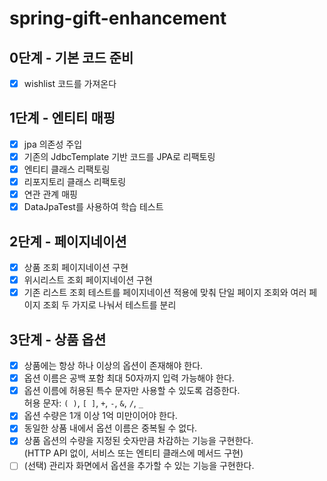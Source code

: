 # spring-gift-enhancement

## 0단계 - 기본 코드 준비
- [x] wishlist 코드를 가져온다

## 1단계 - 엔티티 매핑
- [x] jpa 의존성 주입
- [x] 기존의 JdbcTemplate 기반 코드를 JPA로 리팩토링
- [x] 엔티티 클래스 리팩토링
- [x] 리포지토리 클래스 리팩토링
- [x] 연관 관계 매핑
- [x] DataJpaTest를 사용하여 학습 테스트

## 2단계 - 페이지네이션
- [x] 상품 조회 페이지네이션 구현
- [x] 위시리스트 조회 페이지네이션 구현
- [x] 기존 리스트 조회 테스트를 페이지네이션 적용에 맞춰 단일 페이지 조회와 여러 페이지 조회 두 가지로 나눠서 테스트를 분리

## 3단계 - 상품 옵션
- [x] 상품에는 항상 하나 이상의 옵션이 존재해야 한다.
- [x] 옵션 이름은 공백 포함 최대 50자까지 입력 가능해야 한다.
- [x] 옵션 이름에 허용된 특수 문자만 사용할 수 있도록 검증한다.  
  허용 문자: `( )`, `[ ]`, `+`, `-`, `&`, `/`, `_`
- [x] 옵션 수량은 1개 이상 1억 미만이어야 한다.
- [x] 동일한 상품 내에서 옵션 이름은 중복될 수 없다.
- [x] 상품 옵션의 수량을 지정된 숫자만큼 차감하는 기능을 구현한다.  
  (HTTP API 없이, 서비스 또는 엔티티 클래스에 메서드 구현)
- [ ] (선택) 관리자 화면에서 옵션을 추가할 수 있는 기능을 구현한다.